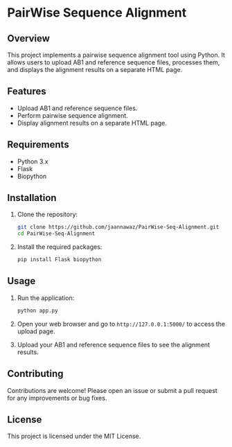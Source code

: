# PairWise Sequence Alignment

## Overview
This project implements a pairwise sequence alignment tool using Python. It allows users to upload AB1 and reference sequence files, processes them, and displays the alignment results on a separate HTML page.

## Features
- Upload AB1 and reference sequence files.
- Perform pairwise sequence alignment.
- Display alignment results on a separate HTML page.

## Requirements
- Python 3.x
- Flask
- Biopython

## Installation
1. Clone the repository:
   ```bash
   git clone https://github.com/jaannawaz/PairWise-Seq-Alignment.git
   cd PairWise-Seq-Alignment
   ```

2. Install the required packages:
   ```bash
   pip install Flask biopython
   ```

## Usage
1. Run the application:
   ```bash
   python app.py
   ```

2. Open your web browser and go to `http://127.0.0.1:5000/` to access the upload page.

3. Upload your AB1 and reference sequence files to see the alignment results.

## Contributing
Contributions are welcome! Please open an issue or submit a pull request for any improvements or bug fixes.

## License
This project is licensed under the MIT License.
